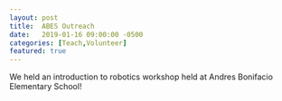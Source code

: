 ```yaml
---
layout: post
title:  ABES Outreach
date:   2019-01-16 09:00:00 -0500
categories: [Teach,Volunteer]
featured: true
---
```


We held an introduction to robotics workshop held at Andres Bonifacio Elementary School!
